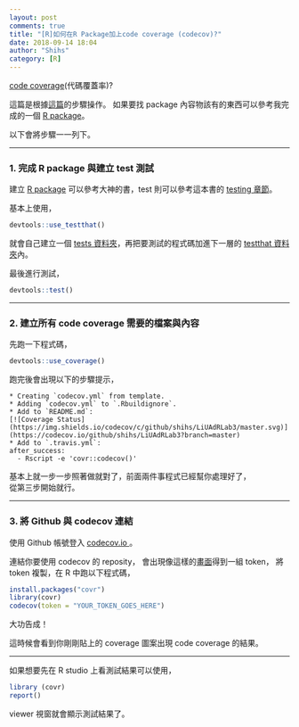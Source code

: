 ```yaml
---
layout: post
comments: true
title: "[R]如何在R Package加上code coverage (codecov)?"
date: 2018-09-14 18:04
author: "Shihs"
category: [R]
---
```


[code coverage](https://zh.wikipedia.org/wiki/代碼覆蓋率)(代碼覆蓋率)?

這篇是根據[這篇](https://walczak.org/2017/06/how-to-add-code-coverage-codecov-to-your-r-package/)的步驟操作。
如果要找 package 內容物該有的東西可以參考我完成的一個 [R package](https://github.com/shihs/LiUAdRLab3)。

以下會將步驟一一列下。

***

### 1. 完成 R package 與建立 test 測試
建立 [R package](http://r-pkgs.had.co.nz) 可以參考大神的書，test 則可以參考這本書的 [testing 章節](http://r-pkgs.had.co.nz/tests.html)。

基本上使用，
```r
devtools::use_testthat()
```
就會自己建立一個 [tests 資料夾](https://github.com/shihs/LiUAdRLab3/tree/master/tests)，再把要測試的程式碼加進下一層的 [testthat 資料夾](https://github.com/shihs/LiUAdRLab3/tree/master/tests/testthat)內。

最後進行測試，
```r
devtools::test()
```

***

### 2. 建立所有 code coverage 需要的檔案與內容

先跑一下程式碼，
```r
devtools::use_coverage()
```

跑完後會出現以下的步驟提示，

```
* Creating `codecov.yml` from template.
* Adding `codecov.yml` to `.Rbuildignore`.
* Add to `README.md`: 
[![Coverage Status](https://img.shields.io/codecov/c/github/shihs/LiUAdRLab3/master.svg)](https://codecov.io/github/shihs/LiUAdRLab3?branch=master)
* Add to `.travis.yml`:
after_success:
  - Rscript -e 'covr::codecov()'
```

基本上就一步一步照著做就對了，前面兩件事程式已經幫你處理好了，<br>
從第三步開始就行。

***

### 3. 將 Github 與 codecov 連結

使用 Github 帳號登入 [codecov.io ](https://codecov.io)。

連結你要使用 codecov 的 reposity，
會出現像這樣的[畫面](https://walczak.org/wp-content/uploads/2017/06/token.png)得到一組 token，
將 token 複製，在 R 中跑以下程式碼，


```r
install.packages("covr")
library(covr)
codecov(token = "YOUR_TOKEN_GOES_HERE")
```

大功告成！


這時候會看到你剛剛貼上的 coverage 圖案出現 code coverage 的結果。

***

如果想要先在 R studio 上看測試結果可以使用，

```r
library (covr)
report()
```

viewer 視窗就會顯示測試結果了。




